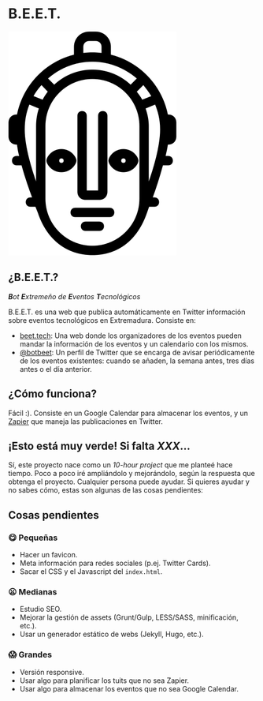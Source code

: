 # B.E.E.T.

![B.E.E.T. logo](/img/logo.png)

## ¿B.E.E.T.?
_**B**ot **E**xtremeño de **E**ventos **T**ecnológicos_

B.E.E.T. es una web que publica automáticamente en Twitter información sobre eventos tecnológicos en Extremadura. Consiste en:

* [beet.tech](http://beet.tech): Una web donde los organizadores de los eventos pueden mandar la información de los eventos y un calendario con los mismos.
* [@botbeet](http://twitter.com/botbeet): Un perfil de Twitter que se encarga de avisar periódicamente de los eventos existentes: cuando se añaden, la semana antes, tres días antes o el día anterior.

## ¿Cómo funciona?
Fácil :). Consiste en un Google Calendar para almacenar los eventos, y un [Zapier](http://zapier.com) que maneja las publicaciones en Twitter.

## ¡Esto está muy verde! Si falta *XXX*...
Sí, este proyecto nace como un *10-hour project* que me planteé hace tiempo. Poco a poco iré ampliándolo y mejorándolo, según la respuesta que obtenga el proyecto. Cualquier persona puede ayudar. Si quieres ayudar y no sabes cómo, estas son algunas de las cosas pendientes:

## Cosas pendientes

### :yum: Pequeñas
* Hacer un favicon.
* Meta información para redes sociales (p.ej. Twitter Cards).
* Sacar el CSS y el Javascript del `index.html`.

### :frowning: Medianas
* Estudio SEO.
* Mejorar la gestión de assets (Grunt/Gulp, LESS/SASS, minificación, etc.).
* Usar un generador estático de webs (Jekyll, Hugo, etc.).

### :scream: Grandes
* Versión responsive.
* Usar algo para planificar los tuits que no sea Zapier.
* Usar algo para almacenar los eventos que no sea Google Calendar.
